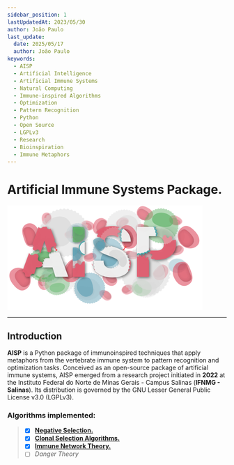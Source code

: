 ```yaml
---
sidebar_position: 1
lastUpdatedAt: 2023/05/30
author: João Paulo
last_update:
  date: 2025/05/17
  author: João Paulo
keywords:
  - AISP
  - Artificial Intelligence
  - Artificial Immune Systems
  - Natural Computing
  - Immune-inspired Algorithms
  - Optimization
  - Pattern Recognition
  - Python
  - Open Source
  - LGPLv3
  - Research
  - Bioinspiration
  - Immune Metaphors
---
```

# Artificial Immune Systems Package.

<div style={{ display: "flex", justifyContent: "center", alignItems: "center"}}>

![](./assets/logo.svg)  

</div>

---

## Introduction

**AISP** is a Python package of immunoinspired techniques that apply metaphors from the vertebrate immune system to pattern recognition and optimization tasks. Conceived as an open-source package of artificial immune systems, AISP emerged from a research project initiated in **2022** at the Instituto Federal do Norte de Minas Gerais - Campus Salinas (**IFNMG - Salinas**). Its distribution is governed by the GNU Lesser General Public License v3.0 (LGPLv3).

### Algorithms implemented:

> - [x] [**Negative Selection.**](/docs/aisp-techniques/negative-selection/)
> - [x] [**Clonal Selection Algorithms.**](/docs/aisp-techniques/clonal-selection-algorithms/)
> - [x] [**Immune Network Theory.**](/docs/aisp-techniques/immune-network-theory/)
> - [ ] *Danger Theory*
